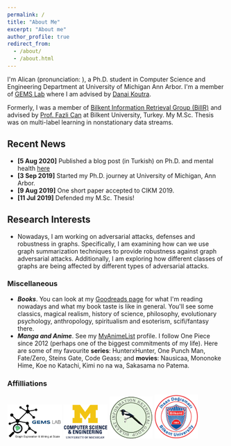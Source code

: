 ```yaml
---
permalink: /
title: "About Me"
excerpt: "About me"
author_profile: true
redirect_from:
  - /about/
  - /about.html
---
```


I'm Alican (pronunciation: <script type="text/javascript" src="https://forvo.com/_ext/ext-prons.js?id=5959005"></script>), a Ph.D. student in Computer Science and Engineering Department at University of Michigan Ann Arbor. I'm a member of [GEMS Lab](https://gemslab.github.io) where I am advised by [Danai Koutra](http://web.eecs.umich.edu/~dkoutra/).

Formerly, I was a member of [Bilkent Information Retrieval Group (BilIR)](http://www.cs.bilkent.edu.tr/~canf/bilir_web/) and advised by [Prof. Fazli Can](http://www.cs.bilkent.edu.tr/~canf/) at Bilkent University, Turkey. My M.Sc. Thesis was on multi-label learning in nonstationary data streams.

##  Recent News

- **[5 Aug 2020]**   Published a blog post (in Turkish) on Ph.D. and mental health [here](../posts/depresyon-doktoranin-sanindandir/)
- **[3 Sep 2019]**   Started my Ph.D. journey at University of Michigan, Ann Arbor.
- **[9 Aug 2019]**    One short paper accepted to CIKM 2019.
- **[11 Jul 2019]**   Defended my M.Sc. Thesis!


## Research Interests

- Nowadays, I am working on adversarial attacks, defenses and robustness in graphs. Specifically, I am examining how can we use graph summarization techniques to provide robustness against graph adversarial attacks. Additionally, I am exploring how different classes of graphs are being affected by different types of adversarial attacks.

<!-- - **Graph (Network) Mining**: Graphs represent all sorts of interconnected systems such as the world wide web, brains, social networks, protein interactions and so on. In graph mining, we want to extract some information and learn insights about how these interconnected systems behave in real world. Nowadays, I'm working on the following problems:
  * **Embeddings in Temporal Graphs** is still not a thoroughly explored area. Embeddings that are used in temporal / dynamic graphs are generally generated on the snapshots graphs that are taken over time. However, it is very un-insightful how frequent the snapshots should be generated, which embeddings method should be used, or can one utilize a combination of embeddings from the latest snapshots to reason better about the upcoming snapshots.
  * **Multiple Temporal Graph Summarization** aims to generate a summary temporal trajectory, from many temporal trajectories. For instance, given many child connectomes over time, can we find the _normal_ brain development for children? What is more, can we predict anomalous cases of brain development beforehand?

- **Data Stream Mining**: Data streams are environments where data with high volume arrives continuously. I tackled multiple problems that take place in data streams throughout my Master's degree years:
  * **Multi-label classification** is a task where we want to classify instances into a subset of labels rather than one of them, i.e. $y^* \subset \mathcal{L}$. We want to handle this exponentially behaving label space while performing well on the data stream, and adapting the possible changes in the mappings between the data instances and the solution space (called concept drifts).
  * **Concept drift detection** aims to detect and flag whenever there is a change in the underlying distribution of the data, so that our models can take countermeasures against the drift.   
  * **Multi-label synthetic data stream generation** where we want to realistically model multi-label stream generators using single-label data stream generators. We also want to be able to simulate all kinds of different concept drifts (gradual, sudden, reoccurring and so on).
  * **Ensemble pruning** where we want to drastically decrease the size of our ensemble while preserving its predictive performance and diversity at the same time.-->

<!-- - **Adversarial Attacks and Adversarial Example Generation**: See a [survey](http://github.com/abuyukcakir/adversarial-training-survey) from the first year of my M.Sc. degree. This is an introductory article that assumes no prior knowledge on adversarial learning whatsoever. -->


### Miscellaneous

- ***Books***. You can look at my [Goodreads page](https://www.goodreads.com/user/show/38006745-alican-buyukcakir) for what I'm reading nowadays and what my book taste is like in general. You'll see some classics, magical realism, history of science, philosophy, evolutionary psychology, anthropology, spiritualism and esoterism, scifi/fantasy there.
- ***Manga and Anime***. See my [MyAnimeList](https://myanimelist.net/profile/Abuyukcakir) profile. I follow One Piece since 2012 (perhaps one of the biggest commitments of my life). Here are some of my favourite **series**: HunterxHunter, One Punch Man, Fate/Zero, Steins Gate, Code Geass; and **movies**: Nausicaa, Mononoke Hime, Koe no Katachi, Kimi no na wa, Sakasama no Patema.

<!--- ADD AFFILIATIONS--->
### Affilliations

<a href="http://gemslab.github.io">
  <img src="/images/logo/logo_gemslab.jpg" alt="GEMS Lab" width="25%"></a>
<img src="/images/logo/logo_umichcse.png" alt="UMich CSE" width="20%">
<img src="/images/logo/logo_saksagan.png" alt="BilIR" width="20%">
<img src="/images/logo/logo_bilkent.png" alt="Bilkent University" width="20%">
